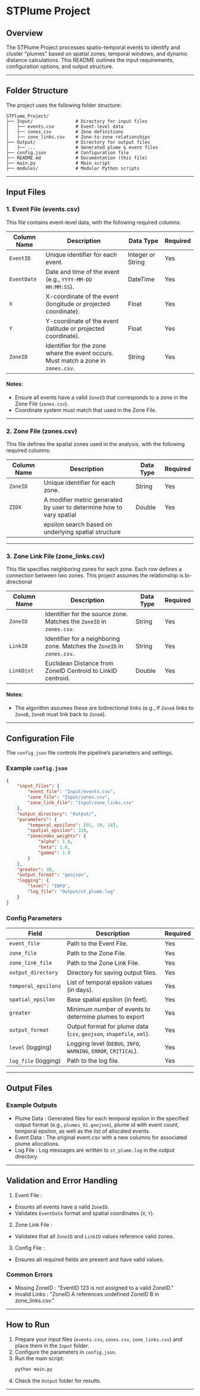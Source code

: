 # STPlume Project

## Overview
The STPlume Project processes spatio-temporal events to identify and cluster "plumes" based on spatial zones, temporal windows, and dynamic distance calculations. 
This README outlines the input requirements, configuration options, and output structure.

---

## Folder Structure
The project uses the following folder structure:

```
STPlume_Project/
├── Input/                # Directory for input files
│   ├── events.csv        # Event-level data
│   ├── zones.csv         # Zone definitions
│   ├── zone_links.csv    # Zone-to-zone relationships
├── Output/               # Directory for output files
│   ├── ...               # Generated plume & event files
├── config.json           # Configuration file
├── README.md             # Documentation (this file)
├── main.py               # Main script
├── modules/              # Modular Python scripts
```

---

## Input Files

### 1. Event File (events.csv)
This file contains event-level data, with the following required columns:

|   Column Name    | Description                                                                        |   Data Type         |   Required   |
|------------------|------------------------------------------------------------------------------------|---------------------|--------------|
| `EventID`        | Unique identifier for each event.                                                  | Integer or String   | Yes          |
| `EventDate`      | Date and time of the event (e.g., `YYYY-MM-DD HH:MM:SS`).                          | DateTime            | Yes          |
| `X`              | X-coordinate of the event (longitude or projected coordinate).                     | Float               | Yes          |
| `Y`              | Y-coordinate of the event (latitude or projected coordinate).                      | Float               | Yes          |
| `ZoneID`         | Identifier for the zone where the event occurs. Must match a zone in `zones.csv`.  | String              | Yes          |

#### Notes:
- Ensure   all events have a valid `ZoneID` that corresponds to a zone in the Zone File (`zones.csv`).
- Coordinate system must match that used in the Zone File.

---

### 2.   Zone File (zones.csv)  
This file defines the spatial zones used in the analysis, with the following required columns:

|   Column Name    |   Description                                                               |   Data Type   |   Required   |
|------------------|-----------------------------------------------------------------------------|---------------|--------------|
| `ZoneID`         | Unique identifier for each zone.                                            | String        | Yes          |
| `ZIDX`           | A modifier metric generated by user to determine how to vary spatial        | Double        | Yes          |
|                  | epsilon search based on underlying spatial structure                        |               |              |
---

### 3.   Zone Link File (zone_links.csv)  
This file specifies neighboring zones for each zone. Each row defines a connection between two zones. This project assumes the relationship is bi-directional

|   Column Name    |   Description                                                           |   Data Type   |   Required   |
|------------------|-------------------------------------------------------------------------|---------------|--------------|
| `ZoneID`         | Identifier for the source zone. Matches the `ZoneID` in `zones.csv`.    | String        | Yes          |
| `LinkID`         | Identifier for a neighboring zone. Matches the `ZoneID` in `zones.csv`. | String        | Yes          |
| `LinkDist`       | Euclidean Distance from ZoneID Centroid to LinkID centroid.             | Double        | Yes          |

#### Notes:
- The algorithm assumes these are   bidirectional links   (e.g., if `ZoneA` links to `ZoneB`, `ZoneB` must link back to `ZoneA`).

---

## Configuration File

The `config.json` file controls the pipeline’s parameters and settings.

### Example `config.json`
```json
{
    "input_files": {
        "event_file": "Input/events.csv",
        "zone_file": "Input/zones.csv",
        "zone_link_file": "Input/zone_links.csv"
    },
    "output_directory": "Output/",
    "parameters": {
        "temporal_epsilons": [91, 30, 14],
        "spatial_epsilon": 328,
        "zoneindex_weights": {
            "alpha": 1.0,
            "beta": 1.0,
            "gamma": 1.0
        }
    },
    "greater": 10,
    "output_format": "geojson",
    "logging": {
        "level": "INFO",
        "log_file": "Output/st_plume.log"
    }
}
```

### Config Parameters
|   Field                |   Description                                                                   |   Required   |
|------------------------|---------------------------------------------------------------------------------|--------------|
| `event_file`           | Path to the Event File.                                                         | Yes          |
| `zone_file`            | Path to the Zone File.                                                          | Yes          |
| `zone_link_file`       | Path to the Zone Link File.                                                     | Yes          |
| `output_directory`     | Directory for saving output files.                                              | Yes          |
| `temporal_epsilons`    | List of temporal epsilon values (in days).                                      | Yes          |
| `spatial_epsilon`      | Base spatial epsilon (in feet).                                                 | Yes          |
| `greater`              | Minimum number of events to determine plumes to export                          | Yes          |
| `output_format`        | Output format for plume data (`csv`, `geojson`, `shapefile`, `xml`).            | Yes          |
| `level` (logging)      | Logging level (`DEBUG`, `INFO`, `WARNING`, `ERROR`, `CRITICAL`).                | Yes          |
| `log_file` (logging)   | Path to the log file.                                                           | Yes          |

---

## Output Files

### Example Outputs
-   Plume Data  : Generated files for each temporal epsilon in the specified output format (e.g., `plumes_91.geojson`), plume id with event count, temporal epsilon, as well as the list of allocated events.
-   Event Data  : The original event.csv with a new columns for associated plume allocations.
-   Log File  : Log messages are written to `st_plume.log` in the output directory.

---

## Validation and Error Handling

1.   Event File  :
   - Ensures all events have a valid `ZoneID`.
   - Validates `EventDate` format and spatial coordinates (`X`, `Y`).

2.   Zone Link File  :
   - Validates that all `ZoneID` and `LinkID` values reference valid zones.

3.   Config File  :
   - Ensures all required fields are present and have valid values.

### Common Errors
-   Missing ZoneID  : "EventID 123 is not assigned to a valid ZoneID."
-   Invalid Links  : "ZoneID A references undefined ZoneID B in zone_links.csv."

---

## How to Run
1. Prepare your input files (`events.csv`, `zones.csv`, `zone_links.csv`) and place them in the `Input` folder.
2. Configure the parameters in `config.json`.
3. Run the main script:
   ```bash
   python main.py
   ```
4. Check the `Output` folder for results.

---
